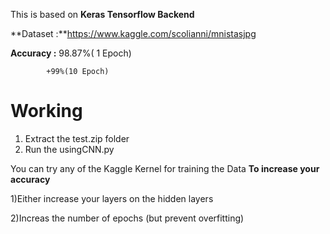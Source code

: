 ﻿This is based on **Keras Tensorflow Backend** 

**Dataset :**https://www.kaggle.com/scolianni/mnistasjpg

**Accuracy :** 98.87%( 1 Epoch)

            +99%(10 Epoch)

# Working
1. Extract the test.zip folder
1. Run the usingCNN.py


You can try any of the Kaggle Kernel for training the Data
**To increase your accuracy**


1)Either increase your layers on the hidden layers


2)Increas the number of epochs (but prevent overfitting)
